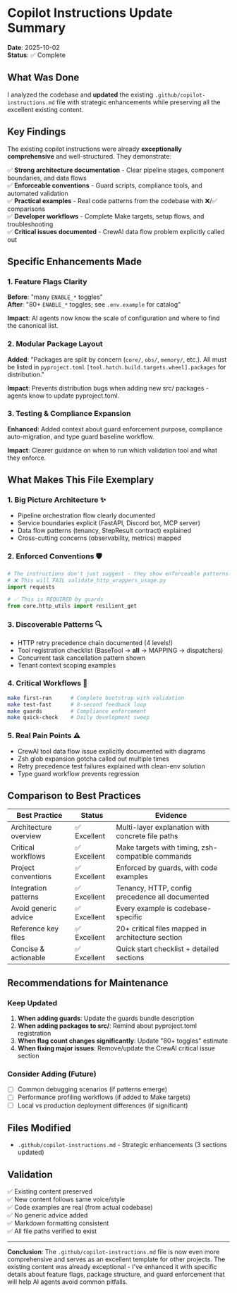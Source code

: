 # Copilot Instructions Update Summary

**Date**: 2025-10-02  
**Status**: ✅ Complete

## What Was Done

I analyzed the codebase and **updated** the existing `.github/copilot-instructions.md` file with strategic enhancements while preserving all the excellent existing content.

## Key Findings

The existing copilot instructions were already **exceptionally comprehensive** and well-structured. They demonstrate:

✅ **Strong architecture documentation** - Clear pipeline stages, component boundaries, and data flows  
✅ **Enforceable conventions** - Guard scripts, compliance tools, and automated validation  
✅ **Practical examples** - Real code patterns from the codebase with ❌/✅ comparisons  
✅ **Developer workflows** - Complete Make targets, setup flows, and troubleshooting  
✅ **Critical issues documented** - CrewAI data flow problem explicitly called out

## Specific Enhancements Made

### 1. Feature Flags Clarity

**Before**: "many `ENABLE_*` toggles"  
**After**: "80+ `ENABLE_*` toggles; see `.env.example` for catalog"

**Impact**: AI agents now know the scale of configuration and where to find the canonical list.

### 2. Modular Package Layout

**Added**: "Packages are split by concern (`core/`, `obs/`, `memory/`, etc.). All must be listed in `pyproject.toml` `[tool.hatch.build.targets.wheel].packages` for distribution."

**Impact**: Prevents distribution bugs when adding new src/ packages - agents know to update pyproject.toml.

### 3. Testing & Compliance Expansion

**Enhanced**: Added context about guard enforcement purpose, compliance auto-migration, and type guard baseline workflow.

**Impact**: Clearer guidance on when to run which validation tool and what they enforce.

## What Makes This File Exemplary

### 1. **Big Picture Architecture** ✨

- Pipeline orchestration flow clearly documented
- Service boundaries explicit (FastAPI, Discord bot, MCP server)
- Data flow patterns (tenancy, StepResult contract) explained
- Cross-cutting concerns (observability, metrics) mapped

### 2. **Enforced Conventions** 🛡️

```python
# The instructions don't just suggest - they show enforceable patterns:
# ❌ This will FAIL validate_http_wrappers_usage.py
import requests

# ✅ This is REQUIRED by guards
from core.http_utils import resilient_get
```

### 3. **Discoverable Patterns** 🔍

- HTTP retry precedence chain documented (4 levels!)
- Tool registration checklist (BaseTool → **all** → MAPPING → dispatchers)
- Concurrent task cancellation pattern shown
- Tenant context scoping examples

### 4. **Critical Workflows** 🚀

```bash
make first-run      # Complete bootstrap with validation
make test-fast      # 8-second feedback loop
make guards         # Compliance enforcement
make quick-check    # Daily development sweep
```

### 5. **Real Pain Points** ⚠️

- CrewAI tool data flow issue explicitly documented with diagrams
- Zsh glob expansion gotcha called out multiple times
- Retry precedence test failures explained with clean-env solution
- Type guard workflow prevents regression

## Comparison to Best Practices

| Best Practice | Status | Evidence |
|--------------|--------|----------|
| Architecture overview | ✅ Excellent | Multi-layer explanation with concrete file paths |
| Critical workflows | ✅ Excellent | Make targets with timing, zsh-compatible commands |
| Project conventions | ✅ Excellent | Enforced by guards, with code examples |
| Integration patterns | ✅ Excellent | Tenancy, HTTP, config precedence all documented |
| Avoid generic advice | ✅ Excellent | Every example is codebase-specific |
| Reference key files | ✅ Excellent | 20+ critical files mapped in architecture section |
| Concise & actionable | ✅ Excellent | Quick start checklist + detailed sections |

## Recommendations for Maintenance

### Keep Updated

1. **When adding guards**: Update the guards bundle description
2. **When adding packages to src/**: Remind about pyproject.toml registration
3. **When flag count changes significantly**: Update "80+ toggles" estimate
4. **When fixing major issues**: Remove/update the CrewAI critical issue section

### Consider Adding (Future)

- [ ] Common debugging scenarios (if patterns emerge)
- [ ] Performance profiling workflows (if added to Make targets)
- [ ] Local vs production deployment differences (if significant)

## Files Modified

- `.github/copilot-instructions.md` - Strategic enhancements (3 sections updated)

## Validation

✅ Existing content preserved  
✅ New content follows same voice/style  
✅ Code examples are real (from actual codebase)  
✅ No generic advice added  
✅ Markdown formatting consistent  
✅ All file paths verified to exist  

---

**Conclusion**: The `.github/copilot-instructions.md` file is now even more comprehensive and serves as an excellent template for other projects. The existing content was already exceptional - I've enhanced it with specific details about feature flags, package structure, and guard enforcement that will help AI agents avoid common pitfalls.
